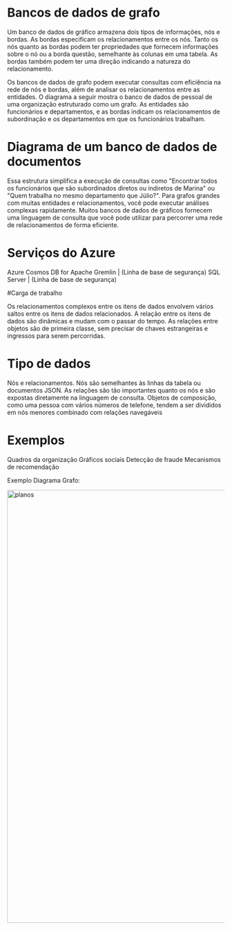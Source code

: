 # Bancos de dados de grafo

Um banco de dados de gráfico armazena dois tipos de informações, nós e bordas. As bordas especificam os relacionamentos entre os nós. Tanto os nós quanto as bordas podem ter propriedades que fornecem informações sobre o nó ou a borda questão, semelhante às colunas em uma tabela. As bordas também podem ter uma direção indicando a natureza do relacionamento.

Os bancos de dados de grafo podem executar consultas com eficiência na rede de nós e bordas, além de analisar os relacionamentos entre as entidades. O diagrama a seguir mostra o banco de dados de pessoal de uma organização estruturado como um grafo. As entidades são funcionários e departamentos, e as bordas indicam os relacionamentos de subordinação e os departamentos em que os funcionários trabalham.

# Diagrama de um banco de dados de documentos

Essa estrutura simplifica a execução de consultas como "Encontrar todos os funcionários que são subordinados diretos ou indiretos de Marina" ou "Quem trabalha no mesmo departamento que Júlio?". Para grafos grandes com muitas entidades e relacionamentos, você pode executar análises complexas rapidamente. Muitos bancos de dados de gráficos fornecem uma linguagem de consulta que você pode utilizar para percorrer uma rede de relacionamentos de forma eficiente.

# Serviços do Azure

Azure Cosmos DB for Apache Gremlin | (Linha de base de segurança)
SQL Server | (Linha de base de segurança)

#Carga de trabalho

Os relacionamentos complexos entre os itens de dados envolvem vários saltos entre os itens de dados relacionados.
A relação entre os itens de dados são dinâmicas e mudam com o passar do tempo.
As relações entre objetos são de primeira classe, sem precisar de chaves estrangeiras e ingressos para serem percorridas.

# Tipo de dados

Nós e relacionamentos.
Nós são semelhantes às linhas da tabela ou documentos JSON.
As relações são tão importantes quanto os nós e são expostas diretamente na linguagem de consulta.
Objetos de composição, como uma pessoa com vários números de telefone, tendem a ser divididos em nós menores combinado com relações navegáveis

# Exemplos
Quadros da organização
Gráficos sociais
Detecção de fraude
Mecanismos de recomendação

Exemplo Diagrama Grafo: </p>
</p>
<img src="https://user-images.githubusercontent.com/91704169/234874515-16b1b4bb-0ab8-4c55-a0a2-b8aa4c4c3411.png" width="1000px" align="centter" alt="planos">
